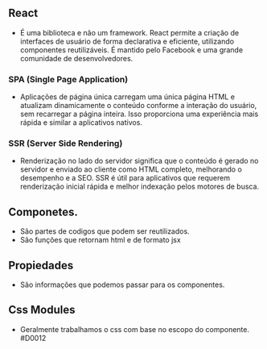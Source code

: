 ## React
- É uma biblioteca e não um framework. React permite a criação de interfaces de usuário de forma declarativa e eficiente, utilizando componentes reutilizáveis. É mantido pelo Facebook e uma grande comunidade de desenvolvedores.

### SPA (Single Page Application)
- Aplicações de página única carregam uma única página HTML e atualizam dinamicamente o conteúdo conforme a interação do usuário, sem recarregar a página inteira. Isso proporciona uma experiência mais rápida e similar a aplicativos nativos.

### SSR (Server Side Rendering)
- Renderização no lado do servidor significa que o conteúdo é gerado no servidor e enviado ao cliente como HTML completo, melhorando o desempenho e a SEO. SSR é útil para aplicativos que requerem renderização inicial rápida e melhor indexação pelos motores de busca.

## Componetes.
- São partes de codigos que podem ser reutilizados.
- São funções que retornam html e de formato jsx

## Propiedades
- São informações que podemos passar para os componentes.

## Css Modules
- Geralmente trabalhamos o css com base no escopo do componente.
#D0012